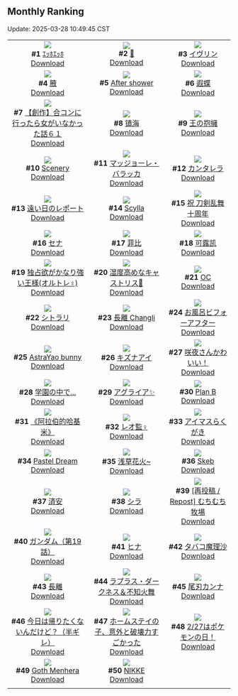 ## Monthly Ranking
Update: 2025-03-28 10:49:45 CST

|      |      |      |
| :----: | :----: | :----: |
| ![](https://i.pixiv.re/c/240x480/img-master/img/2025/02/27/00/00/22/127664498_p0_master1200.jpg)<br>**#1** [ｴｯﾎｴｯﾎ](https://www.pixiv.net/artworks/127664498)<br>[Download](https://i.pixiv.re/img-original/img/2025/02/27/00/00/22/127664498_p0.jpg) | ![](https://i.pixiv.re/c/240x480/img-master/img/2025/02/27/00/01/16/127664674_p0_master1200.jpg)<br>**#2** [💉](https://www.pixiv.net/artworks/127664674)<br>[Download](https://i.pixiv.re/img-original/img/2025/02/27/00/01/16/127664674_p0.png) | ![](https://i.pixiv.re/c/240x480/img-master/img/2025/02/27/20/30/51/127688581_p0_master1200.jpg)<br>**#3** [イヴリン](https://www.pixiv.net/artworks/127688581)<br>[Download](https://i.pixiv.re/img-original/img/2025/02/27/20/30/51/127688581_p0.png) |
| ![](https://i.pixiv.re/c/240x480/img-master/img/2025/02/27/15/51/48/127680823_p0_master1200.jpg)<br>**#4** [腋](https://www.pixiv.net/artworks/127680823)<br>[Download](https://i.pixiv.re/img-original/img/2025/02/27/15/51/48/127680823_p0.jpg) | ![](https://i.pixiv.re/c/240x480/img-master/img/2025/02/27/12/47/02/127677685_p0_master1200.jpg)<br>**#5** [After shower](https://www.pixiv.net/artworks/127677685)<br>[Download](https://i.pixiv.re/img-original/img/2025/02/27/12/47/02/127677685_p0.jpg) | ![](https://i.pixiv.re/c/240x480/img-master/img/2025/02/27/00/00/18/127664468_p0_master1200.jpg)<br>**#6** [遐蝶](https://www.pixiv.net/artworks/127664468)<br>[Download](https://i.pixiv.re/img-original/img/2025/02/27/00/00/18/127664468_p0.jpg) |
| ![](https://i.pixiv.re/c/240x480/img-master/img/2025/02/28/00/00/11/127696447_p0_master1200.jpg)<br>**#7** [【創作】合コンに行ったら女がいなかった話６１](https://www.pixiv.net/artworks/127696447)<br>[Download](https://i.pixiv.re/img-original/img/2025/02/28/00/00/11/127696447_p0.png) | ![](https://i.pixiv.re/c/240x480/img-master/img/2025/02/27/10/05/04/127674938_p0_master1200.jpg)<br>**#8** [镇海](https://www.pixiv.net/artworks/127674938)<br>[Download](https://i.pixiv.re/img-original/img/2025/02/27/10/05/04/127674938_p0.jpg) | ![](https://i.pixiv.re/c/240x480/img-master/img/2025/02/27/06/10/05/127671674_p0_master1200.jpg)<br>**#9** [王の抱擁](https://www.pixiv.net/artworks/127671674)<br>[Download](https://i.pixiv.re/img-original/img/2025/02/27/06/10/05/127671674_p0.jpg) |
| ![](https://i.pixiv.re/c/240x480/img-master/img/2025/02/27/13/35/03/127678509_p0_master1200.jpg)<br>**#10** [Scenery](https://www.pixiv.net/artworks/127678509)<br>[Download](https://i.pixiv.re/img-original/img/2025/02/27/13/35/03/127678509_p0.jpg) | ![](https://i.pixiv.re/c/240x480/img-master/img/2025/02/25/22/00/08/127628502_p0_master1200.jpg)<br>**#11** [マッジョーレ・バラッカ](https://www.pixiv.net/artworks/127628502)<br>[Download](https://i.pixiv.re/img-original/img/2025/02/25/22/00/08/127628502_p0.jpg) | ![](https://i.pixiv.re/c/240x480/img-master/img/2025/02/27/13/22/02/127678288_p0_master1200.jpg)<br>**#12** [カンタレラ](https://www.pixiv.net/artworks/127678288)<br>[Download](https://i.pixiv.re/img-original/img/2025/02/27/13/22/02/127678288_p0.png) |
| ![](https://i.pixiv.re/c/240x480/img-master/img/2025/02/27/18/06/10/127684064_p0_master1200.jpg)<br>**#13** [遠い日のレポート](https://www.pixiv.net/artworks/127684064)<br>[Download](https://i.pixiv.re/img-original/img/2025/02/27/18/06/10/127684064_p0.png) | ![](https://i.pixiv.re/c/240x480/img-master/img/2025/02/28/12/30/43/127709795_p0_master1200.jpg)<br>**#14** [Scylla](https://www.pixiv.net/artworks/127709795)<br>[Download](https://i.pixiv.re/img-original/img/2025/02/28/12/30/43/127709795_p0.jpg) | ![](https://i.pixiv.re/c/240x480/img-master/img/2025/02/25/00/00/34/127601792_p0_master1200.jpg)<br>**#15** [祝 刀剣乱舞十周年](https://www.pixiv.net/artworks/127601792)<br>[Download](https://i.pixiv.re/img-original/img/2025/02/25/00/00/34/127601792_p0.jpg) |
| ![](https://i.pixiv.re/c/240x480/img-master/img/2025/02/26/00/00/18/127633206_p0_master1200.jpg)<br>**#16** [セナ](https://www.pixiv.net/artworks/127633206)<br>[Download](https://i.pixiv.re/img-original/img/2025/02/26/00/00/18/127633206_p0.jpg) | ![](https://i.pixiv.re/c/240x480/img-master/img/2025/02/27/18/41/36/127684999_p0_master1200.jpg)<br>**#17** [菲比](https://www.pixiv.net/artworks/127684999)<br>[Download](https://i.pixiv.re/img-original/img/2025/02/27/18/41/36/127684999_p0.jpg) | ![](https://i.pixiv.re/c/240x480/img-master/img/2025/02/27/19/11/44/127685970_p0_master1200.jpg)<br>**#18** [可露凯](https://www.pixiv.net/artworks/127685970)<br>[Download](https://i.pixiv.re/img-original/img/2025/02/27/19/11/44/127685970_p0.jpg) |
| ![](https://i.pixiv.re/c/240x480/img-master/img/2025/02/27/19/16/11/127686107_p0_master1200.jpg)<br>**#19** [独占欲がかなり強い王様(オルトレ♀)](https://www.pixiv.net/artworks/127686107)<br>[Download](https://i.pixiv.re/img-original/img/2025/02/27/19/16/11/127686107_p0.jpg) | ![](https://i.pixiv.re/c/240x480/img-master/img/2025/03/01/18/34/56/127754445_p0_master1200.jpg)<br>**#20** [湿度高めなキャストリス🌸](https://www.pixiv.net/artworks/127754445)<br>[Download](https://i.pixiv.re/img-original/img/2025/03/01/18/34/56/127754445_p0.jpg) | ![](https://i.pixiv.re/c/240x480/img-master/img/2025/02/26/03/10/09/127638184_p0_master1200.jpg)<br>**#21** [OC](https://www.pixiv.net/artworks/127638184)<br>[Download](https://i.pixiv.re/img-original/img/2025/02/26/03/10/09/127638184_p0.jpg) |
| ![](https://i.pixiv.re/c/240x480/img-master/img/2025/02/27/01/07/20/127667112_p0_master1200.jpg)<br>**#22** [シトラリ](https://www.pixiv.net/artworks/127667112)<br>[Download](https://i.pixiv.re/img-original/img/2025/02/27/01/07/20/127667112_p0.jpg) | ![](https://i.pixiv.re/c/240x480/img-master/img/2025/02/28/18/14/13/127717150_p0_master1200.jpg)<br>**#23** [長離  Changli](https://www.pixiv.net/artworks/127717150)<br>[Download](https://i.pixiv.re/img-original/img/2025/02/28/18/14/13/127717150_p0.jpg) | ![](https://i.pixiv.re/c/240x480/img-master/img/2025/02/27/22/00/01/127691744_p0_master1200.jpg)<br>**#24** [お風呂ビフォーアフター](https://www.pixiv.net/artworks/127691744)<br>[Download](https://i.pixiv.re/img-original/img/2025/02/27/22/00/01/127691744_p0.jpg) |
| ![](https://i.pixiv.re/c/240x480/img-master/img/2025/02/26/22/26/53/127660939_p0_master1200.jpg)<br>**#25** [AstraYao bunny](https://www.pixiv.net/artworks/127660939)<br>[Download](https://i.pixiv.re/img-original/img/2025/02/26/22/26/53/127660939_p0.jpg) | ![](https://i.pixiv.re/c/240x480/img-master/img/2025/02/27/11/08/28/127675844_p0_master1200.jpg)<br>**#26** [キズナアイ](https://www.pixiv.net/artworks/127675844)<br>[Download](https://i.pixiv.re/img-original/img/2025/02/27/11/08/28/127675844_p0.jpg) | ![](https://i.pixiv.re/c/240x480/img-master/img/2025/02/27/07/30/01/127672794_p0_master1200.jpg)<br>**#27** [咲夜さんかわいい！](https://www.pixiv.net/artworks/127672794)<br>[Download](https://i.pixiv.re/img-original/img/2025/02/27/07/30/01/127672794_p0.png) |
| ![](https://i.pixiv.re/c/240x480/img-master/img/2025/02/26/20/40/46/127656677_p0_master1200.jpg)<br>**#28** [学園の中で...](https://www.pixiv.net/artworks/127656677)<br>[Download](https://i.pixiv.re/img-original/img/2025/02/26/20/40/46/127656677_p0.png) | ![](https://i.pixiv.re/c/240x480/img-master/img/2025/02/25/19/40/27/127623548_p0_master1200.jpg)<br>**#29** [アグライア✨](https://www.pixiv.net/artworks/127623548)<br>[Download](https://i.pixiv.re/img-original/img/2025/02/25/19/40/27/127623548_p0.png) | ![](https://i.pixiv.re/c/240x480/img-master/img/2025/02/28/05/14/14/127703111_p0_master1200.jpg)<br>**#30** [Plan B](https://www.pixiv.net/artworks/127703111)<br>[Download](https://i.pixiv.re/img-original/img/2025/02/28/05/14/14/127703111_p0.jpg) |
| ![](https://i.pixiv.re/c/240x480/img-master/img/2025/02/28/15/50/44/127713443_p0_master1200.jpg)<br>**#31** [《阿拉伯的哈基米》](https://www.pixiv.net/artworks/127713443)<br>[Download](https://i.pixiv.re/img-original/img/2025/02/28/15/50/44/127713443_p0.jpg) | ![](https://i.pixiv.re/c/240x480/img-master/img/2025/02/26/23/06/22/127662488_p0_master1200.jpg)<br>**#32** [レオ監♀](https://www.pixiv.net/artworks/127662488)<br>[Download](https://i.pixiv.re/img-original/img/2025/02/26/23/06/22/127662488_p0.jpg) | ![](https://i.pixiv.re/c/240x480/img-master/img/2025/02/26/23/51/26/127664044_p0_master1200.jpg)<br>**#33** [アイマスらくがき](https://www.pixiv.net/artworks/127664044)<br>[Download](https://i.pixiv.re/img-original/img/2025/02/26/23/51/26/127664044_p0.png) |
| ![](https://i.pixiv.re/c/240x480/img-master/img/2025/02/27/00/00/24/127664505_p0_master1200.jpg)<br>**#34** [Pastel Dream](https://www.pixiv.net/artworks/127664505)<br>[Download](https://i.pixiv.re/img-original/img/2025/02/27/00/00/24/127664505_p0.jpg) | ![](https://i.pixiv.re/c/240x480/img-master/img/2025/02/27/12/59/01/127676066_p0_master1200.jpg)<br>**#35** [浅草花火~](https://www.pixiv.net/artworks/127676066)<br>[Download](https://i.pixiv.re/img-original/img/2025/02/27/12/59/01/127676066_p0.jpg) | ![](https://i.pixiv.re/c/240x480/img-master/img/2025/02/25/12/54/56/127614878_p0_master1200.jpg)<br>**#36** [Skeb](https://www.pixiv.net/artworks/127614878)<br>[Download](https://i.pixiv.re/img-original/img/2025/02/25/12/54/56/127614878_p0.jpg) |
| ![](https://i.pixiv.re/c/240x480/img-master/img/2025/02/26/19/21/22/127654391_p0_master1200.jpg)<br>**#37** [済安](https://www.pixiv.net/artworks/127654391)<br>[Download](https://i.pixiv.re/img-original/img/2025/02/26/19/21/22/127654391_p0.jpg) | ![](https://i.pixiv.re/c/240x480/img-master/img/2025/03/01/22/00/04/127761780_p0_master1200.jpg)<br>**#38** [シラ](https://www.pixiv.net/artworks/127761780)<br>[Download](https://i.pixiv.re/img-original/img/2025/03/01/22/00/04/127761780_p0.jpg) | ![](https://i.pixiv.re/c/240x480/img-master/img/2025/02/26/01/36/10/127636266_p0_master1200.jpg)<br>**#39** [[再投稿 / Repost] むちむち牧場](https://www.pixiv.net/artworks/127636266)<br>[Download](https://i.pixiv.re/img-original/img/2025/02/26/01/36/10/127636266_p0.jpg) |
| ![](https://i.pixiv.re/c/240x480/img-master/img/2025/02/26/00/00/23/127633226_p0_master1200.jpg)<br>**#40** [ガンダム（第19話）](https://www.pixiv.net/artworks/127633226)<br>[Download](https://i.pixiv.re/img-original/img/2025/02/26/00/00/23/127633226_p0.jpg) | ![](https://i.pixiv.re/c/240x480/img-master/img/2025/02/28/13/38/52/127710968_p0_master1200.jpg)<br>**#41** [ヒナ](https://www.pixiv.net/artworks/127710968)<br>[Download](https://i.pixiv.re/img-original/img/2025/02/28/13/38/52/127710968_p0.jpg) | ![](https://i.pixiv.re/c/240x480/img-master/img/2025/02/27/00/30/01/127665886_p0_master1200.jpg)<br>**#42** [タバコ魔理沙](https://www.pixiv.net/artworks/127665886)<br>[Download](https://i.pixiv.re/img-original/img/2025/02/27/00/30/01/127665886_p0.jpg) |
| ![](https://i.pixiv.re/c/240x480/img-master/img/2025/03/02/09/31/02/127753227_p0_master1200.jpg)<br>**#43** [長離](https://www.pixiv.net/artworks/127753227)<br>[Download](https://i.pixiv.re/img-original/img/2025/03/02/09/31/02/127753227_p0.jpg) | ![](https://i.pixiv.re/c/240x480/img-master/img/2025/02/28/11/37/20/127708712_p0_master1200.jpg)<br>**#44** [ラプラス・ダークネス＆不知火舞](https://www.pixiv.net/artworks/127708712)<br>[Download](https://i.pixiv.re/img-original/img/2025/02/28/11/37/20/127708712_p0.png) | ![](https://i.pixiv.re/c/240x480/img-master/img/2025/02/28/12/49/22/127710111_p0_master1200.jpg)<br>**#45** [尾刃カンナ](https://www.pixiv.net/artworks/127710111)<br>[Download](https://i.pixiv.re/img-original/img/2025/02/28/12/49/22/127710111_p0.jpg) |
| ![](https://i.pixiv.re/c/240x480/img-master/img/2025/02/27/00/42/23/127666355_p0_master1200.jpg)<br>**#46** [今日は帰りたくないんだけど？（半ギレ）](https://www.pixiv.net/artworks/127666355)<br>[Download](https://i.pixiv.re/img-original/img/2025/02/27/00/42/23/127666355_p0.jpg) | ![](https://i.pixiv.re/c/240x480/img-master/img/2025/02/25/13/32/18/127615441_p0_master1200.jpg)<br>**#47** [ホームステイの子、意外と破壊力すごかった](https://www.pixiv.net/artworks/127615441)<br>[Download](https://i.pixiv.re/img-original/img/2025/02/25/13/32/18/127615441_p0.jpg) | ![](https://i.pixiv.re/c/240x480/img-master/img/2025/02/27/10/27/01/127675141_p0_master1200.jpg)<br>**#48** [2/27はポケモンの日！](https://www.pixiv.net/artworks/127675141)<br>[Download](https://i.pixiv.re/img-original/img/2025/02/27/10/27/01/127675141_p0.png) |
| ![](https://i.pixiv.re/c/240x480/img-master/img/2025/02/26/10/21/43/127643659_p0_master1200.jpg)<br>**#49** [Goth Menhera](https://www.pixiv.net/artworks/127643659)<br>[Download](https://i.pixiv.re/img-original/img/2025/02/26/10/21/43/127643659_p0.png) | ![](https://i.pixiv.re/c/240x480/img-master/img/2025/02/27/14/01/53/127678934_p0_master1200.jpg)<br>**#50** [NIKKE](https://www.pixiv.net/artworks/127678934)<br>[Download](https://i.pixiv.re/img-original/img/2025/02/27/14/01/53/127678934_p0.jpg) |
|      |
